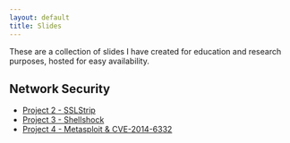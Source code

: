 ```yaml
---
layout: default
title: Slides
---
```


These are a collection of slides I have created for education and research purposes, hosted for easy availability.


## Network Security

* [Project 2 - SSLStrip](sslstrip/)
* [Project 3 - Shellshock](shellshock/)
* [Project 4 - Metasploit &amp; CVE-2014-6332](project4/)